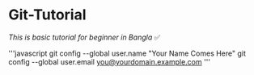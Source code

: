 # Git-Tutorial
_This is basic tutorial for beginner in Bangla_ :white_check_mark:

'''javascript
git config --global user.name "Your Name Comes Here"
git config --global user.email you@yourdomain.example.com
'''
